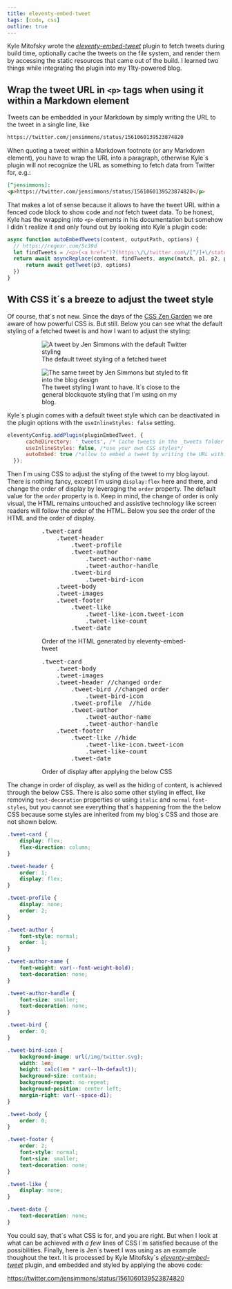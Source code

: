 ```yaml
---
title: eleventy-embed-tweet
tags: [code, css]
outline: true
---
```

Kyle Mitofsky wrote the <cite><a href="https://eleventy-embed-tweet.netlify.app">eleventy-embed-tweet</a></cite> plugin to fetch tweets during build time, optionally cache the tweets on the file system, and render them by accessing the static resources that came out of the build. I learned two things while integrating the plugin into my 11ty-powered blog.

## Wrap the tweet URL in `<p>` tags when using it within a Markdown element

Tweets can be embedded in your Markdown by simply writing the URL to the tweet in a single line, like 

```markdown
https://twitter.com/jensimmons/status/1561060139523874820
```

When quoting a tweet within a Markdown footnote (or any Markdown element), you have to wrap the URL into a paragraph, otherwise Kyle´s plugin will not recognize the URL as something to fetch data from Twitter for, e.g.:
	
```markdown
[^jensimmons]:
<p>https://twitter.com/jensimmons/status/1561060139523874820</p>
```
  
That makes a lot of sense because it allows to have the tweet URL within a fenced code block to show code and *not* fetch tweet data. To be honest, Kyle has the wrapping into `<p>` elements in his documentation but somehow I didn´t realize it and only found out by looking into Kyle´s plugin code:
  
```js
async function autoEmbedTweets(content, outputPath, options) {
  // https://regexr.com/5c39d
  let findTweets = /<p>(<a href=")?(https:\/\/twitter.com\/[^/]+\/status\/([0-9]+))(">\2<\/a>)?<\/p>/g
  return await asyncReplace(content, findTweets, async(match, p1, p2, p3) => {
      return await getTweet(p3, options)
  })
}
```
	
## With CSS it´s a breeze to adjust the tweet style

Of course, that´s not new. Since the days of the [CSS Zen Garden](http://www.csszengarden.com) we are aware of how powerful CSS is. But still. Below you can see what the default styling of a fetched tweet is and how I want to adjust the styling:

<figure class="md:split md:bleed">
<figure>
<img src="/img/tweet-style/default.png" alt="A tweet by Jen Simmons with the default Twitter styling">
<figcaption>The default tweet styling of a fetched tweet</figcaption>
</figure>
<figure>
<img src="/img/tweet-style/adjusted.png" alt="The same tweet by Jen Simmons but styled to fit into the blog design">
<figcaption>The tweet styling I want to have. It´s close to the general blockquote styling that I´m using on my blog.</figcaption>
</figure>
</figure>

Kyle´s plugin comes with a default tweet style which can be deactivated in the plugin options with the `useInlineStyles: false` setting.

```js
eleventyConfig.addPlugin(pluginEmbedTweet, {
      cacheDirectory: '_tweets', /* Cache tweets in the _tweets folder */
      useInlineStyles: false, /*use your own CSS styles*/
      autoEmbed: true /*allow to embed a tweet by writing the URL within a single line in your Markdown */
  });
```

Then I´m using CSS to adjust the styling of the tweet to my blog layout. There is nothing fancy, except I´m using `display:flex` here and there, and change the order of display by leveraging the `order` property. The default value for the `order` property is `0`. Keep in mind, the change of order is only visual, the HTML remains untouched and assistive technology like screen readers will follow the order of the HTML. Below you see the order of the HTML and the order of display.

<figure class="md:split md:bleed">
<figure>
<pre>
.tweet-card
    .tweet-header
        .tweet-profile
        .tweet-author
            .tweet-author-name
            .tweet-author-handle
        .tweet-bird
            .tweet-bird-icon
    .tweet-body
    .tweet-images
    .tweet-footer
        .tweet-like
            .tweet-like-icon.tweet-icon
            .tweet-like-count
        .tweet-date
</pre>
<figcaption>Order of the HTML generated by eleventy-embed-tweet</figcaption>
</figure>
<figure>
<pre>
.tweet-card
    .tweet-body
    .tweet-images
    .tweet-header //changed order
        .tweet-bird //changed order
            .tweet-bird-icon    
        .tweet-profile  //hide
        .tweet-author
            .tweet-author-name
            .tweet-author-handle
    .tweet-footer
        .tweet-like //hide
            .tweet-like-icon.tweet-icon
            .tweet-like-count
        .tweet-date
</pre>
<figcaption>Order of display after applying the below CSS</figcaption>
</figure>
</figure>

The change in order of display, as well as the hiding of content, is achieved through the below CSS. There is also some other styling in effect, like removing `text-decoration` properties or using `italic` and `normal` `font-styles`, but you cannot see everything that´s happening from the the below CSS because some styles are inherited from my blog´s CSS and those are not shown below.

```css
.tweet-card {
    display: flex;
    flex-direction: column;
}

.tweet-header {
    order: 1;
    display: flex;
}

.tweet-profile {
    display: none;
    order: 2;
}

.tweet-author {
    font-style: normal;
    order: 1;
}

.tweet-author-name {
    font-weight: var(--font-weight-bold);
    text-decoration: none;
}

.tweet-author-handle {
    font-size: smaller;
    text-decoration: none;
}

.tweet-bird {
    order: 0;
}

.tweet-bird-icon {
    background-image: url(/img/twitter.svg);
    width: 1em;
    height: calc(1em * var(--lh-default));
    background-size: contain;  
    background-repeat: no-repeat;
    background-position: center left;
    margin-right: var(--space-d1);
}

.tweet-body {
    order: 0;
}

.tweet-footer {
    order: 2;
    font-style: normal;
    font-size: smaller;
    text-decoration: none;
}

.tweet-like {
    display: none;
}

.tweet-date {
    text-decoration: none;
}
```

You could say, that´s what CSS is for, and you are right. But when I look at what can be achieved with *a few* lines of CSS I´m satisfied because of the possibilities. Finally, here is Jen´s tweet I was using as an example thoughout the text. It is processed by Kyle Mitofsky´s [<cite>eleventy-embed-tweet</cite>](https://eleventy-embed-tweet.netlify.app) plugin, and embedded and styled by applying the above code:

https://twitter.com/jensimmons/status/1561060139523874820

